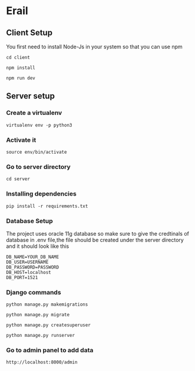 # Erail

## Client Setup
You first need to install Node-Js in your system so that you can use npm
```
cd client
```

```
npm install
```

```
npm run dev
```

## Server setup

### Create a virtualenv
```
virtualenv env -p python3
```
### Activate it
```
source env/bin/activate
```
### Go to server directory

```
cd server
```
### Installing dependencies

```
pip install -r requirements.txt
```
### Database Setup

 The project uses oracle 11g database so make sure to give the credtinals of database in .env file,the file should be created under the server directory and it should look like this
```
DB_NAME=YOUR_DB_NAME
DB_USER=USERNAME
DB_PASSWORD=PASSWORD
DB_HOST=localhost
DB_PORT=1521
```

### Django commands

```
python manage.py makemigrations
```

```
python manage.py migrate
```

```
python manage.py createsuperuser
```

```
python manage.py runserver
```

### Go to admin panel to add data
```
http://localhost:8000/admin
```

